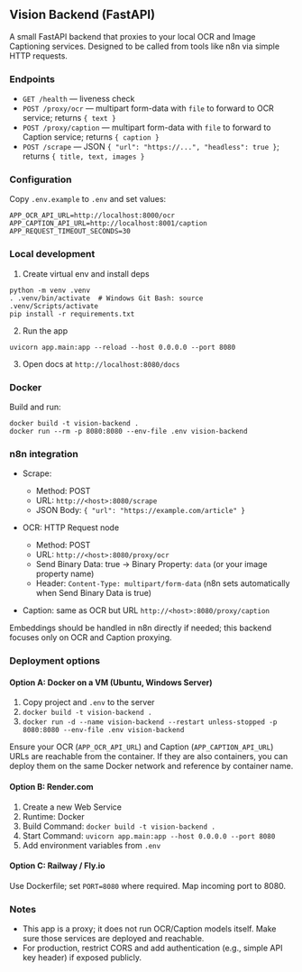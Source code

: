 ## Vision Backend (FastAPI)

A small FastAPI backend that proxies to your local OCR and Image Captioning services. Designed to be called from tools like n8n via simple HTTP requests.

### Endpoints

- `GET /health` — liveness check
- `POST /proxy/ocr` — multipart form-data with `file` to forward to OCR service; returns `{ text }`
- `POST /proxy/caption` — multipart form-data with `file` to forward to Caption service; returns `{ caption }`
- `POST /scrape` — JSON `{ "url": "https://...", "headless": true }`; returns `{ title, text, images }`

### Configuration

Copy `.env.example` to `.env` and set values:

```
APP_OCR_API_URL=http://localhost:8000/ocr
APP_CAPTION_API_URL=http://localhost:8001/caption
APP_REQUEST_TIMEOUT_SECONDS=30
```

### Local development

1. Create virtual env and install deps

```
python -m venv .venv
. .venv/bin/activate  # Windows Git Bash: source .venv/Scripts/activate
pip install -r requirements.txt
```

2. Run the app

```
uvicorn app.main:app --reload --host 0.0.0.0 --port 8080
```

3. Open docs at `http://localhost:8080/docs`

### Docker

Build and run:

```
docker build -t vision-backend .
docker run --rm -p 8080:8080 --env-file .env vision-backend
```

### n8n integration

- Scrape:

  - Method: POST
  - URL: `http://<host>:8080/scrape`
  - JSON Body: `{ "url": "https://example.com/article" }`

- OCR: HTTP Request node

  - Method: POST
  - URL: `http://<host>:8080/proxy/ocr`
  - Send Binary Data: true → Binary Property: `data` (or your image property name)
  - Header: `Content-Type: multipart/form-data` (n8n sets automatically when Send Binary Data is true)

- Caption: same as OCR but URL `http://<host>:8080/proxy/caption`

Embeddings should be handled in n8n directly if needed; this backend focuses only on OCR and Caption proxying.

### Deployment options

#### Option A: Docker on a VM (Ubuntu, Windows Server)

1. Copy project and `.env` to the server
2. `docker build -t vision-backend .`
3. `docker run -d --name vision-backend --restart unless-stopped -p 8080:8080 --env-file .env vision-backend`

Ensure your OCR (`APP_OCR_API_URL`) and Caption (`APP_CAPTION_API_URL`) URLs are reachable from the container. If they are also containers, you can deploy them on the same Docker network and reference by container name.

#### Option B: Render.com

1. Create a new Web Service
2. Runtime: Docker
3. Build Command: `docker build -t vision-backend .`
4. Start Command: `uvicorn app.main:app --host 0.0.0.0 --port 8080`
5. Add environment variables from `.env`

#### Option C: Railway / Fly.io

Use Dockerfile; set `PORT=8080` where required. Map incoming port to 8080.

### Notes

- This app is a proxy; it does not run OCR/Caption models itself. Make sure those services are deployed and reachable.
- For production, restrict CORS and add authentication (e.g., simple API key header) if exposed publicly.
